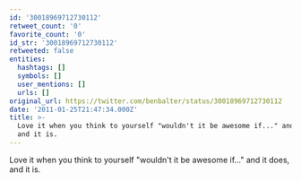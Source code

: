 ```yaml
---
id: '30018969712730112'
retweet_count: '0'
favorite_count: '0'
id_str: '30018969712730112'
retweeted: false
entities:
  hashtags: []
  symbols: []
  user_mentions: []
  urls: []
original_url: https://twitter.com/benbalter/status/30018969712730112
date: '2011-01-25T21:47:34.000Z'
title: >-
  Love it when you think to yourself "wouldn't it be awesome if..." and it does,
  and it is.
---
```


Love it when you think to yourself "wouldn't it be awesome if..." and it does, and it is.